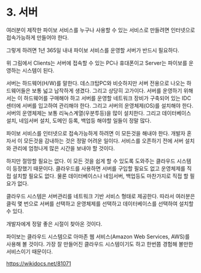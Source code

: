 # 3. 서버

여러분이 제작한 파이보 서비스를 누구나 사용할 수 있는 서비스로 만들려면 인터넷으로 접속가능하게 만들어야 한다. 

그렇게 하려면 1년 365일 내내 파이보 서비스를 운영할 서버가 반드시 필요하다.

위 그림에서 Clients는 서버에 접속할 수 있는 PC나 휴대폰이고 Server는 파이보를 운영하는 시스템이 된다.

서버는 하드웨어(H/W)를 말한다. 데스크탑PC와 비슷하지만 서버 전용으로 나오는 하드웨어들은 보통 넓고 납작하게 생겼다. 그리고 상당히 고가이다. 서버를 운영하기 위해서는 이 하드웨어를 구매해야 하고 서버를 운영할 네트워크 장비가 구축되어 있는 IDC센터에 서버를 입고하여 관리해야 한다. 그리고 서버의 운영체제(OS)를 설치해야 한다. 서버의 운영체제는 보통 리눅스계열(우분투등)을 많이 설치한다. 그리고 데이터베이스 설치, 네임서버 설치, 도메인 등록, 백업등 해야할 일들이 정말 많다.

파이보 서비스를 인터넷으로 접속가능하게 하려면 이 모든것을 해내야 한다. 개발자 혼자서 이 모든것을 감내하는 것은 정말 어려운 일이다. 서비스를 오픈하기 전에 서버 설치와 관리에 엄청나게 많은 시간을 보내야 할 것이다.

하지만 절망할 필요는 없다. 이 모든 것을 쉽게 할 수 있도록 도와주는 클라우드 시스템이 등장했기 때문이다. 클라우드를 사용하면 서버를 구입할 필요도 없고 운영체제를 직접 설치할 필요도 없다. 물론 데이터베이스나 네임서버, 백업등도 마찬가지로 직접 할 필요가 없다.

클라우드 시스템은 서버관리를 네트워크 기반 서비스 형태로 제공한다. 따라서 여러분은 클릭 몇 번으로 서버를 선택하고 운영체제를 선택하고 데이터베이스를 선택하여 설치할 수 있다.

개발자에게 정말 좋은 시절이 찾아온 것이다.

파이보는 클라우드 시스템으로 아마존 웹 서비스(Amazon Web Services, AWS)를 사용해 볼 것이다. 가장 잘 만들어진 클라우드 시스템이기도 하고 한번쯤 경험해 볼만한 서비스이기 때문이다.

https://wikidocs.net/81071